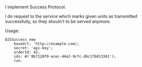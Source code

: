 I implement Success Protocol.

I do request to the service which marks given units as transmitted successfully, so they shouln't to be served anymore.

Usage:

	D2SSuccess new
		baseUrl: 'http://example.com/;
		secret: 'api-key';
		orderId: 42;
		ids: #('8b7120f9-acec-44e2-9cfc-dbc17b013341');
		run.
